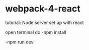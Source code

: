 # webpack-4-react

tutorial: Node server set up with react

open terminal do
-npm install 

-npm run dev
